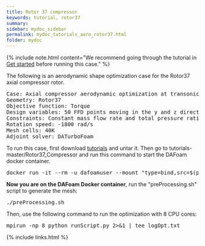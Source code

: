 ```yaml
---
title: Rotor 37 compressor
keywords: tutorial, rotor37
summary: 
sidebar: mydoc_sidebar
permalink: mydoc_tutorials_aero_rotor37.html
folder: mydoc
---
```


{% include note.html content="We recommend going through the tutorial in [Get started](mydoc_get_started_download_docker.html) before running this case." %}

The following is an aerodynamic shape optimization case for the Rotor37 axial compressor rotor.

<pre>
Case: Axial compressor aerodynamic optimization at transonic conditions
Geometry: Rotor37
Objective function: Torque
Design variables: 50 FFD points moving in the y and z directions
Constraints: Constant mass flow rate and total pressure ratio
Rotation speed: -1800 rad/s
Mesh cells: 40K
Adjoint solver: DATurboFoam
</pre>

To run this case, first download [tutorials](https://github.com/DAFoam/tutorials/archive/master.tar.gz) and untar it. Then go to tutorials-master/Rotor37_Compressor and run this command to start the DAFoam docker container.

<pre>
docker run -it --rm -u dafoamuser --mount "type=bind,src=$(pwd),target=/home/dafoamuser/mount" -w /home/dafoamuser/mount dafoam/opt-packages:{{ site.latest_version }} bash
</pre>

**Now you are on the DAFoam Docker container**, run the "preProcessing.sh" script to generate the mesh:

<pre>
./preProcessing.sh
</pre>

Then, use the following command to run the optimization with 8 CPU cores:

<pre>
mpirun -np 8 python runScript.py 2>&1 | tee logOpt.txt
</pre>

{% include links.html %}
